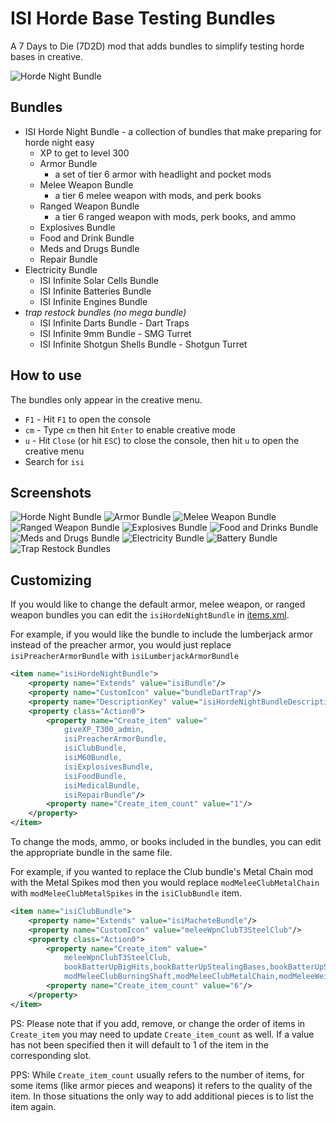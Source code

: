 # ISI Horde Base Testing Bundles

A 7 Days to Die (7D2D) mod that adds bundles to simplify testing horde bases in creative.

![Horde Night Bundle](images/isiBundles.png)

## Bundles

- ISI Horde Night Bundle - a collection of bundles that make preparing for horde night easy
  - XP to get to level 300
  - Armor Bundle
    - a set of tier 6 armor with headlight and pocket mods
  - Melee Weapon Bundle
    - a tier 6 melee weapon with mods, and perk books
  - Ranged Weapon Bundle
    - a tier 6 ranged weapon with mods, perk books, and ammo
  - Explosives Bundle
  - Food and Drink Bundle
  - Meds and Drugs Bundle
  - Repair Bundle
- Electricity Bundle
  - ISI Infinite Solar Cells Bundle
  - ISI Infinite Batteries Bundle
  - ISI Infinite Engines Bundle
- _trap restock bundles (no mega bundle)_
  - ISI Infinite Darts Bundle - Dart Traps
  - ISI Infinite 9mm Bundle - SMG Turret
  - ISI Infinite Shotgun Shells Bundle - Shotgun Turret

## How to use

The bundles only appear in the creative menu.

- `F1` - Hit `F1` to open the console
- `cm` - Type `cm` then hit `Enter` to enable creative mode
- `u` - Hit `Close` (or hit `ESC`) to close the console, then hit `u` to open the creative menu
- Search for `isi`

## Screenshots

![Horde Night Bundle](images/isiHordeNightBundle.png)
![Armor Bundle](images/isiPreacherArmorBundle.png)
![Melee Weapon Bundle](images/isiClubBundle.png)
![Ranged Weapon Bundle](images/isiM60Bundle.png)
![Explosives Bundle](images/isiExplosivesBundle.png)
![Food and Drinks Bundle](images/isiFoodBundle.png)
![Meds and Drugs Bundle](images/isiMedicalBundle.png)
![Electricity Bundle](images/isiElectricityBundle.png)
![Battery Bundle](images/isiBatteryBundle.png)
![Trap Restock Bundles](images/isiDartBundle.png)

## Customizing

If you would like to change the default armor, melee weapon, or ranged weapon bundles you can edit the `isiHordeNightBundle` in [items.xml](Config/items.xml).

For example, if you would like the bundle to include the lumberjack armor instead of the preacher armor, you would just replace `isiPreacherArmorBundle` with `isiLumberjackArmorBundle`

```xml
<item name="isiHordeNightBundle">
    <property name="Extends" value="isiBundle"/>
    <property name="CustomIcon" value="bundleDartTrap"/>
    <property name="DescriptionKey" value="isiHordeNightBundleDescription"/>
    <property class="Action0">
        <property name="Create_item" value="
            giveXP_T300_admin,
            isiPreacherArmorBundle,
            isiClubBundle,
            isiM60Bundle,
            isiExplosivesBundle,
            isiFoodBundle,
            isiMedicalBundle,
            isiRepairBundle"/>
        <property name="Create_item_count" value="1"/>
    </property>
</item>
```

To change the mods, ammo, or books included in the bundles, you can edit the appropriate bundle in the same file.

For example, if you wanted to replace the Club bundle's Metal Chain mod with the Metal Spikes mod then you would replace `modMeleeClubMetalChain` with `modMeleeClubMetalSpikes` in the `isiClubBundle` item.

```xml
<item name="isiClubBundle">
    <property name="Extends" value="isiMacheteBundle"/>
    <property name="CustomIcon" value="meleeWpnClubT3SteelClub"/>
    <property class="Action0">
        <property name="Create_item" value="
            meleeWpnClubT3SteelClub,
            bookBatterUpBigHits,bookBatterUpStealingBases,bookBatterUpSlowPitch,bookBatterUpKnockdown,bookBatterUpMaintenance,bookBatterUpFoulBalls,bookBatterUpMetalChain,
            modMeleeClubBurningShaft,modMeleeClubMetalChain,modMeleeWeightedHead,modMeleeErgonomicGrip"/>
        <property name="Create_item_count" value="6"/>
    </property>
</item>
```

PS: Please note that if you add, remove, or change the order of items in `Create_item` you may need to update `Create_item_count` as well. If a value has not been specified then it will default to 1 of the item in the corresponding slot.

PPS: While `Create_item_count` usually refers to the number of items, for some items (like armor pieces and weapons) it refers to the quality of the item. In those situations the only way to add additional pieces is to list the item again.
